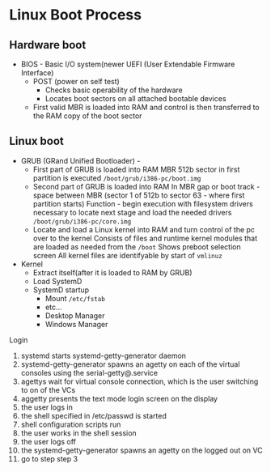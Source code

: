 # Linux Boot Process

## Hardware boot

* BIOS - Basic I/O system(newer UEFI (User Extendable Firmware Interface)
	* POST (power on self test)
		* Checks basic operability of the hardware
		* Locates boot sectors on all attached bootable devices
	* First valid MBR is loaded into RAM and control is then transferred to the
	  RAM copy of the boot sector

## Linux boot

* GRUB (GRand Unified Bootloader) - 
	* First part of GRUB is loaded into RAM
	  MBR 512b sector in first partition is executed
	  `/boot/grub/i386-pc/boot.img`
	* Second part of GRUB is loaded into RAM
	  In MBR gap or boot track - space between MBR (sector 1 of 512b to sector 63 - where first partition starts)
	  Function - begin execution with filesystem drivers necessary to locate next stage and load the needed drivers
	  `/boot/grub/i386-pc/core.img`
	* Locate and load a Linux kernel into RAM and turn control of the pc over to the kernel
	  Consists of files and runtime kernel modules that are loaded as needed from the `/boot`
	  Shows preboot selection screen
	  All kernel files are identifyable by start of `vmlinuz`
* Kernel 
	* Extract itself(after it is loaded to RAM by GRUB) 
	* Load SystemD
	* SystemD startup
		* Mount `/etc/fstab`
		* etc...
		* Desktop Manager
		* Windows Manager

Login
1. systemd starts systemd-getty-generator daemon
2. systemd-getty-generator spawns an agetty on each of the virtual consoles using the serial-getty@.service
3. agettys wait for virtual console connection, which is the user switching to on of the VCs
4. aggetty presents the text mode login screen on the display
5. the user logs in
6. the shell specified in /etc/passwd is started
7. shell configuration scripts run
8. the user works in the shell session
9. the user logs off
10. the systemd-getty-generator spawns an agetty on the logged out on VC
11. go to step step 3
